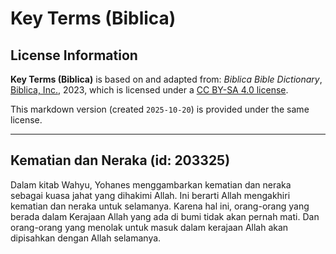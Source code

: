 # Key Terms (Biblica)

## License Information

**Key Terms (Biblica)** is based on and adapted from: _Biblica Bible Dictionary_, [Biblica, Inc.](https://www.biblica.com/), 2023, which is licensed under a [CC BY-SA 4.0 license](https://creativecommons.org/licenses/by-sa/4.0/legalcode.en).

This markdown version (created `2025-10-20`) is provided under the same license.



--------------------------------

## Kematian dan Neraka (id: 203325)

Dalam kitab Wahyu, Yohanes menggambarkan kematian dan neraka sebagai kuasa jahat yang dihakimi Allah. Ini berarti Allah mengakhiri kematian dan neraka untuk selamanya. Karena hal ini, orang\-orang yang berada dalam Kerajaan Allah yang ada di bumi tidak akan pernah mati. Dan orang\-orang yang menolak untuk masuk dalam kerajaan Allah akan dipisahkan dengan Allah selamanya. 



